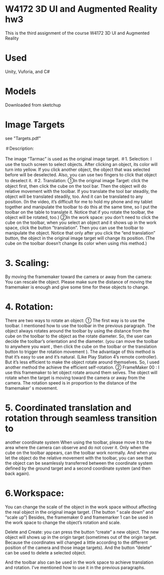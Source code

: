 # W4172 3D UI and Augmented Reality hw3
This is the third assignment of the course W4172 3D UI and Augmented Reality

# Used
Unity, Vuforia, and C#

# Models
Downloaded from sketchup

# Image Targets
see "Targets.pdf"

＃Description:

The image “Tarmac” is used as the original image target.
＃1. Selection:
I use the touch screen to select objects. After clicking an object, its color will turn
into yellow. If you click another object, the object that was selected before will be
deselected. Also, you can use two fingers to click that object to deselect it.
＃2. Translation:
①In the original image Target: click the object first, then click the cube on the tool bar.
Then the object will do relative movement with the toolbar. If you translate the tool
bar steadily, the object will be translated steadily, too. And it can be translated to
any position. (In the video, it’s difficult for me to hold my phone and my tablet
together and manipulate the toolbar to do this at the same time, so I put the toolbar
on the table to translate it. Notice that if you rotate the toolbar, the object will be
rotated, too.)
②In the work space: you don’t need to click the cube on the toolbar, when you
select an object and it shows up in the work space, click the button ”translation”.
Then you can use the toolbar to manipulate the object. Notice that only after you
click the “end translation” button, the object in the original image target will change
its position.
(The cube on the toolbar doesn’t change its color when using rhis method.)
# 3. Scaling:
By moving the framemaker toward the camera or away from the camera:
You can rescale the object. Please make sure the distance of moving the framemaker
is enough and give some time for these objects to change.
# 4. Rotation:
There are two ways to rotate an object:
① The first way is to use the toolbar. I mentioned how to use the toolbar in the
previous paragraph. The object always rotates around the toolbar by using the
distance from the cube on the toolbar to the object as the rotate diameter. So, the
user can decide the toolbar’s orientation and the diameter. (you can move the
toolbar to anywhere you want , then click the cube on the toolbar or the
translation button to trigger the rotation movement ).
The advantage of this method is that it’s easy to use and it’s natural. (Like Play
Station 4’s remote controller). But it’s less efficient to make the object rotate around
themselves. So, I used another method the achieve the efficient self-rotation.
② FrameMaker 00 :
I use this framemaker to let object rotate around them selves. The object will rotate
when the target is moving toward the camera or away from the camera. The
rotation speed is in proportion to the distance of the framemaker’ s movement.
# 5. Coordinated translation and rotation through seamless transition to
another coordinate system
When using the toolbar, please move it to the area where the camera can observe
and do not cover it. Only when the cube on the toolbar appears, can the toolbar
work normally.
And when you let the object do the relative movement with the toolbar, you can see
that the object can be seamlessly transferred between the coordinate system
defined by the ground target and a second coordinate system (and then back again).
# 6.Workspace:
You can change the scale of the object in the work space without affecting the real
object in the original image target. (The button “ scale down” and “scale up”)
Besides, the framemaker 0 and framemarker 1 can be used in the work space to
change the object’s rotation and scale.

Delete and Create: you can press the button “create” a new object. The new object
will shows up in the origin target (sometimes out of the origin target. Because the
coordinates will changed a little according to the different position of the camera
and those image targets). And the button “delete” can be used to delete a selected
object.

And the toolbar also can be used in the work space to achieve translation and rotation.
I’ve mentioned how to use it in the previous paragraphs.
